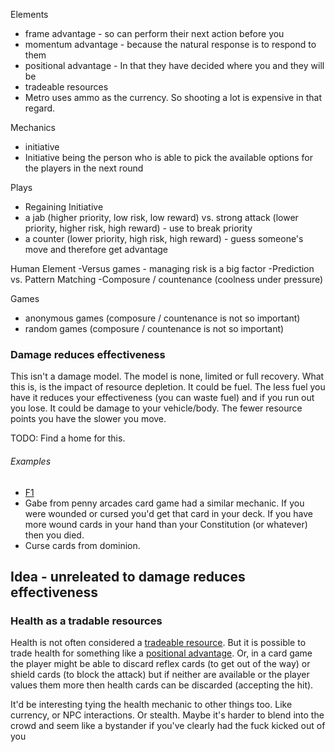 Elements
- frame advantage - so can perform their next action before you
- momentum advantage - because the natural response is to respond to them
- positional advantage - In that they have decided where you and they will be
- tradeable resources
 - Metro uses ammo as the currency. So shooting a lot is expensive in that regard.

Mechanics
- initiative
 - Initiative being the person who is able to pick the available options for the players in the next round

Plays
- Regaining Initiative
 - a jab (higher priority, low risk, low reward) vs. strong attack (lower priority, higher risk, high reward) - use to break priority
 - a counter (lower priority, high risk, high reward) - guess someone's move and therefore get advantage

Human Element
-Versus games - managing risk is a big factor
-Prediction vs. Pattern Matching
-Composure / countenance (coolness under pressure)

Games
- anonymous games (composure / countenance is not so important)
- random games (composure / countenance is not so important)



### Damage reduces effectiveness
This isn't a damage model. The model is none, limited or full recovery. What this is, is the impact of resource depletion. It could be fuel. The less fuel you have it reduces your effectiveness (you can waste fuel) and if you run out you lose. It could be damage to your vehicle/body. The fewer resource points you have the slower you move.

TODO: Find a home for this.

###### Examples
- [F1](/games/f1)
-  Gabe from penny arcades card game had a similar mechanic. If you were wounded or cursed you'd get that card in your deck. If you have more wound cards in your hand than your Constitution (or whatever) then you died.
-  Curse cards from dominion.



## Idea - unreleated to damage reduces effectiveness
### Health as a tradable resources
Health is not often considered a [tradeable resource](/examples/tradeable-resource). But it is possible to trade health for something like a [positional advantage](/elements/position-advantage). Or, in a card game the player might be able to discard reflex cards (to get out of the way) or shield cards (to block the attack) but if neither are available or the player values them more then health cards can be discarded (accepting the hit).


It'd be interesting tying the health mechanic to other things too. Like currency, or NPC interactions.
Or stealth. Maybe it's harder to blend into the crowd and seem like a bystander if you've clearly had the fuck kicked out of you
